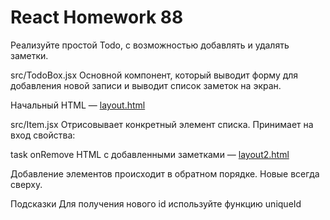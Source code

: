 # React Homework 88
Реализуйте простой Todo, с возможностью добавлять и удалять заметки.

src/TodoBox.jsx
Основной компонент, который выводит форму для добавления новой записи и выводит список заметок на экран.

Начальный HTML — [layout.html](https://github.com/junjun-it-courses/react-hw/blob/master/task-11/layout.html)

src/Item.jsx
Отрисовывает конкретный элемент списка. Принимает на вход свойства:

task
onRemove
HTML с добавленными заметками — [layout2.html](https://github.com/junjun-it-courses/react-hw/blob/master/task-11/layout2.html)

Добавление элементов происходит в обратном порядке. Новые всегда сверху.

Подсказки
Для получения нового id используйте функцию uniqueId
